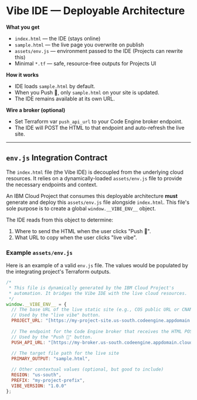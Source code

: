 # Vibe IDE — Deployable Architecture

**What you get**
- `index.html` — the IDE (stays online)
- `sample.html` — the live page you overwrite on publish
- `assets/env.js` — environment passed to the IDE (Projects can rewrite this)
- Minimal `*.tf` — safe, resource-free outputs for Projects UI

**How it works**
- IDE loads `sample.html` by default.
- When you Push 🚀, only `sample.html` on your site is updated.
- The IDE remains available at its own URL.

**Wire a broker (optional)**
- Set Terraform var `push_api_url` to your Code Engine broker endpoint.
- The IDE will POST the HTML to that endpoint and auto-refresh the live site.

---

## `env.js` Integration Contract

The `index.html` file (the Vibe IDE) is decoupled from the underlying cloud resources. It relies on a dynamically-loaded `assets/env.js` file to provide the necessary endpoints and context.

An IBM Cloud Project that consumes this deployable architecture **must** generate and deploy this `assets/env.js` file alongside `index.html`. This file's sole purpose is to create a global `window.__VIBE_ENV__` object.

The IDE reads from this object to determine:
1.  Where to send the HTML when the user clicks "Push 🚀".
2.  What URL to copy when the user clicks "live vibe".

### Example `assets/env.js`

Here is an example of a valid `env.js` file. The values would be populated by the integrating project's Terraform outputs.

```javascript
/*
 * This file is dynamically generated by the IBM Cloud Project's
 * automation. It bridges the Vibe IDE with the live cloud resources.
 */
window.__VIBE_ENV__ = {
  // The base URL of the live static site (e.g., COS public URL or CNAME)
  // Used by the "live vibe" button.
  PROJECT_URL: "[https://my-project-site.us-south.codeengine.appdomain.cloud](https://my-project-site.us-south.codeengine.appdomain.cloud)",
  
  // The endpoint for the Code Engine broker that receives the HTML POST.
  // Used by the "Push 🚀" button.
  PUSH_API_URL: "[https://my-broker.us-south.codeengine.appdomain.cloud](https://my-broker.us-south.codeengine.appdomain.cloud)",
  
  // The target file path for the live site
  PRIMARY_OUTPUT: "sample.html",

  // Other contextual values (optional, but good to include)
  REGION: "us-south",
  PREFIX: "my-project-prefix",
  VIBE_VERSION: "1.0.0"
};